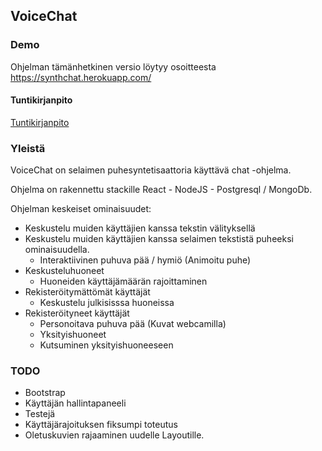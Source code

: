 ## VoiceChat

### Demo

Ohjelman tämänhetkinen versio löytyy osoitteesta https://synthchat.herokuapp.com/

#### Tuntikirjanpito

[Tuntikirjanpito](https://github.com/sokkanen/VoiceChat/blob/master/dokumentaatio/tuntikirjanpito.md)

### Yleistä

VoiceChat on selaimen puhesyntetisaattoria käyttävä chat -ohjelma.

Ohjelma on rakennettu stackille  React - NodeJS - Postgresql / MongoDb.

Ohjelman keskeiset ominaisuudet:

- Keskustelu muiden käyttäjien kanssa tekstin välityksellä
- Keskustelu muiden käyttäjien kanssa selaimen tekstistä puheeksi ominaisuudella.
	- Interaktiivinen puhuva pää / hymiö (Animoitu puhe)
- Keskusteluhuoneet
	- Huoneiden käyttäjämäärän rajoittaminen
- Rekisteröitymättömät käyttäjät
  - Keskustelu julkisisssa huoneissa
- Rekisteröityneet käyttäjät
	- Personoitava puhuva pää (Kuvat webcamilla)
	- Yksityishuoneet
	- Kutsuminen yksityishuoneeseen

### TODO

- Bootstrap
- Käyttäjän hallintapaneeli
- Testejä
- Käyttäjärajoituksen fiksumpi toteutus
- Oletuskuvien rajaaminen uudelle Layoutille.
